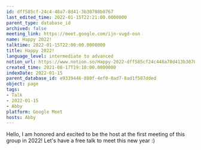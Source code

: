 ```yaml
---
id: dff585cf-24c4-48a7-8d41-3b30708b0767
last_edited_time: 2022-01-15T22:21:00.0000000
parent_type: database_id
archived: false
meeting_link: https://meet.google.com/ijn-vugd-osn
name: Happy 2022!
talktime: 2022-01-15T22:00:00.0000000
title: Happy 2022!
language_level: intermediate to advanced
notion_url: https://www.notion.so/Happy-2022-dff585cf24c448a78d413b30708b0767
created_time: 2021-08-17T19:10:00.0000000
indexDate: 2022-01-15
parent_database_id: e9339446-880f-4ef0-8ad7-8ad1f507dded
object: page
tags:
- Talk
- 2022-01-15
- Abby
platform: Google Meet
hosts: Abby
---
```


Hello, I am honored and excited to be the host at the first meeting of this group in 2022! Let's have a free talk to meet this new year :)





